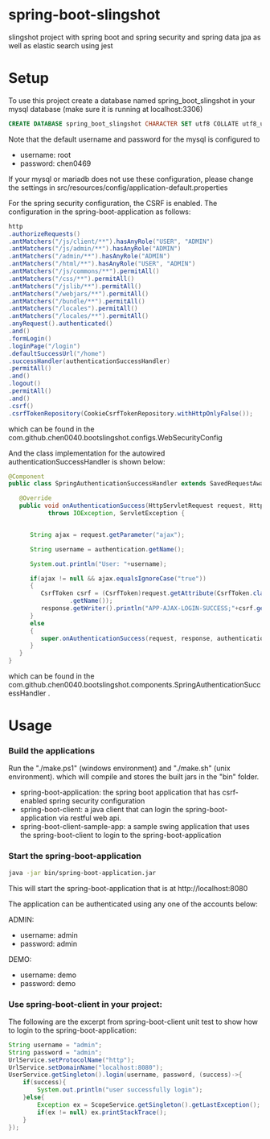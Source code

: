 # spring-boot-slingshot

slingshot project with spring boot and spring security and spring data jpa as well as elastic search using jest

# Setup

To use this project create a database named spring_boot_slingshot in your mysql database (make sure it is running at localhost:3306)

```sql
CREATE DATABASE spring_boot_slingshot CHARACTER SET utf8 COLLATE utf8_unicode_ci;
```

Note that the default username and password for the mysql is configured to 

* username: root
* password: chen0469

If your mysql or mariadb does not use these configuration, please change the settings in src/resources/config/application-default.properties

For the spring security configuration, the CSRF is enabled. The configuration in the spring-boot-application as follows:

```java
http
.authorizeRequests()
.antMatchers("/js/client/**").hasAnyRole("USER", "ADMIN")
.antMatchers("/js/admin/**").hasAnyRole("ADMIN")
.antMatchers("/admin/**").hasAnyRole("ADMIN")
.antMatchers("/html/**").hasAnyRole("USER", "ADMIN")
.antMatchers("/js/commons/**").permitAll()
.antMatchers("/css/**").permitAll()
.antMatchers("/jslib/**").permitAll()
.antMatchers("/webjars/**").permitAll()
.antMatchers("/bundle/**").permitAll()
.antMatchers("/locales").permitAll()
.antMatchers("/locales/**").permitAll()
.anyRequest().authenticated()
.and()
.formLogin()
.loginPage("/login")
.defaultSuccessUrl("/home")
.successHandler(authenticationSuccessHandler)
.permitAll()
.and()
.logout()
.permitAll()
.and()
.csrf()
.csrfTokenRepository(CookieCsrfTokenRepository.withHttpOnlyFalse());
```

which can be found in the com.github.chen0040.bootslingshot.configs.WebSecurityConfig

And the class implementation for the autowired authenticationSuccessHandler is shown below:

```java
@Component
public class SpringAuthenticationSuccessHandler extends SavedRequestAwareAuthenticationSuccessHandler {

   @Override
   public void onAuthenticationSuccess(HttpServletRequest request, HttpServletResponse response, Authentication authentication)
           throws IOException, ServletException {


      String ajax = request.getParameter("ajax");

      String username = authentication.getName();

      System.out.println("User: "+username);

      if(ajax != null && ajax.equalsIgnoreCase("true"))
      {
         CsrfToken csrf = (CsrfToken)request.getAttribute(CsrfToken.class
                 .getName());
         response.getWriter().println("APP-AJAX-LOGIN-SUCCESS;"+csrf.getToken());
      }
      else
      {
         super.onAuthenticationSuccess(request, response, authentication);
      }
   }
}
```

which can be found in the com.github.chen0040.bootslingshot.components.SpringAuthenticationSuccessHandler .

# Usage

### Build the applications

Run the "./make.ps1" (windows environment) and "./make.sh" (unix environment). which will compile and stores the built
jars in the "bin" folder.

* spring-boot-application: the spring boot application that has csrf-enabled spring security configuration
* spring-boot-client: a java client that can login the spring-boot-application via restful web api.
* spring-boot-client-sample-app: a sample swing application that uses the spring-boot-client to login to the spring-boot-application

### Start the spring-boot-application

```bash
java -jar bin/spring-boot-application.jar
```

This will start the spring-boot-application that is at http://localhost:8080

The application can be authenticated using any one of the accounts below:

ADMIN:

* username: admin
* password: admin

DEMO:

* username: demo
* password: demo

### Use spring-boot-client in your project:

The following are the excerpt from spring-boot-client unit test to show how to login to the spring-boot-application:

```java
String username = "admin";
String password = "admin";
UrlService.setProtocolName("http");
UrlService.setDomainName("localhost:8080");
UserService.getSingleton().login(username, password, (success)->{
    if(success){
        System.out.println("user successfully login");
    }else{
        Exception ex = ScopeService.getSingleton().getLastException();
        if(ex != null) ex.printStackTrace();
    }
});
```











